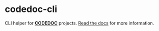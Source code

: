 # codedoc-cli

CLI helper for [**CODEDOC**](https://codedoc.cc) projects. [Read the docs](https://codedoc.cc/docs/cli) for more information.
